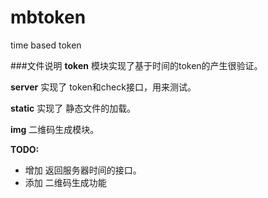 mbtoken
=======

time based token 


###文件说明
**token**  模块实现了基于时间的token的产生很验证。

**server** 实现了 token和check接口，用来测试。

**static** 实现了 静态文件的加载。

**img** 二维码生成模块。


**TODO:**

+ 增加 返回服务器时间的接口。
+ 添加 二维码生成功能
